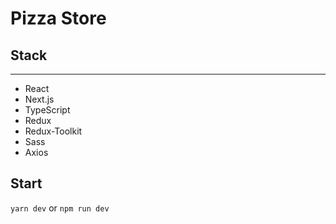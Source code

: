 # Pizza Store

## Stack
______

* React
* Next.js
* TypeScript
* Redux
* Redux-Toolkit
* Sass
* Axios

## Start

`yarn dev` or `npm run dev`
